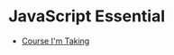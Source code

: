 # JavaScript Essential
- [Course I'm Taking](https://www.coursera.org/programs/kiron-open-higher-education-learning-program-55mz5/specializations/javascript-programming-with-react-node-mongodb)
